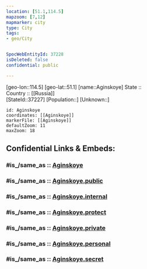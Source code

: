 ```yaml
---
location: [51.1,114.5] 
mapzoom: [7,12] 
mapmarker: city 
type: City
tags:
- geo/City


SpocWebEntityId: 37228
isDeleted: false
confidential: public

---
```

[geo-lon::114.5] 
[geo-lat::51.1] 
[name::Aginskoye] 
State ::  
Country :: [[Russia]]  
[StateId::37227] 
[Population::] 
[Unknown::] 


```leaflet
id: Aginskoye
coordinates: [[Aginskoye]] 
markerFile: [[Aginskoye]] 
defaultZoom: 11 
maxZoom: 18
```


## Confidential Links & Embeds: 

### #is_/same_as :: [Aginskoye](/_Standards/Earth/Continent/Asia/Asia~North/Asia~NorthEast/Chita~Oblast/City/Aginskoye.md) 

### #is_/same_as :: [Aginskoye.public](/_public/Earth/Continent/Asia/Asia~North/Asia~NorthEast/Chita~Oblast/City/Aginskoye.public.md) 

### #is_/same_as :: [Aginskoye.internal](/_internal/Earth/Continent/Asia/Asia~North/Asia~NorthEast/Chita~Oblast/City/Aginskoye.internal.md) 

### #is_/same_as :: [Aginskoye.protect](/_protect/Earth/Continent/Asia/Asia~North/Asia~NorthEast/Chita~Oblast/City/Aginskoye.protect.md) 

### #is_/same_as :: [Aginskoye.private](/_private/Earth/Continent/Asia/Asia~North/Asia~NorthEast/Chita~Oblast/City/Aginskoye.private.md) 

### #is_/same_as :: [Aginskoye.personal](/_personal/Earth/Continent/Asia/Asia~North/Asia~NorthEast/Chita~Oblast/City/Aginskoye.personal.md) 

### #is_/same_as :: [Aginskoye.secret](/_secret/Earth/Continent/Asia/Asia~North/Asia~NorthEast/Chita~Oblast/City/Aginskoye.secret.md)


